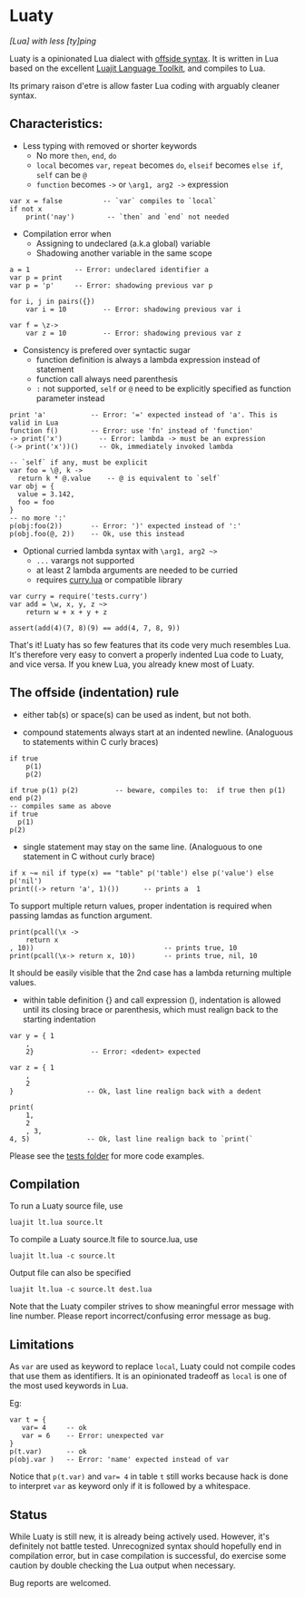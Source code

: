 Luaty
===

*[Lua] with less [ty]ping*

Luaty is a opinionated Lua dialect with [offside syntax](https://en.wikipedia.org/wiki/Off-side_rule). It is written in Lua based on the excellent [Luajit Language Toolkit](https://github.com/franko/luajit-lang-toolkit), and compiles to Lua. 

Its primary raison d'etre is allow faster Lua coding with arguably cleaner syntax. 


Characteristics:
---
- Less typing with removed or shorter keywords
  * No more `then`, `end`, `do`
  * `local` becomes `var`, `repeat` becomes `do`, `elseif` becomes `else if`, `self` can be `@`
  * `function` becomes `->` or `\arg1, arg2 ->` expression

```
var x = false          -- `var` compiles to `local` 
if not x
	print('nay')        -- `then` and `end` not needed

```

- Compilation error when
  * Assigning to undeclared (a.k.a global) variable
  * Shadowing another variable in the same scope

```
a = 1           -- Error: undeclared identifier a
var p = print
var p = 'p'     -- Error: shadowing previous var p

for i, j in pairs({})
	var i = 10         -- Error: shadowing previous var i

var f = \z->
	var z = 10         -- Error: shadowing previous var z

```

- Consistency is prefered over syntactic sugar
  * function definition is always a lambda expression instead of statement
  * function call always need parenthesis
  * `:` not supported, `self` or `@` need to be explicitly specified as function parameter instead

```
print 'a'           -- Error: '=' expected instead of 'a'. This is valid in Lua
function f()        -- Error: use 'fn' instead of 'function'
-> print('x')         -- Error: lambda -> must be an expression
(-> print('x'))()     -- Ok, immediately invoked lambda

-- `self` if any, must be explicit
var foo = \@, k ->
  return k * @.value    -- @ is equivalent to `self`
var obj = { 
  value = 3.142,
  foo = foo 
}
-- no more ':'
p(obj:foo(2))       -- Error: ')' expected instead of ':'
p(obj.foo(@, 2))    -- Ok, use this instead

```

- Optional curried lambda syntax with `\arg1, arg2 ~>`
  * `...` varargs not supported
  * at least 2 lambda arguments are needed to be curried
  * requires [curry.lua](https://github.com/gnois/luaty/blob/master/tests/curry.lua) or compatible library
  
```
var curry = require('tests.curry')
var add = \w, x, y, z ~>
	return w + x + y + z

assert(add(4)(7, 8)(9) == add(4, 7, 8, 9))
```

That's it! 
Luaty has so few features that its code very much resembles Lua. It's therefore very easy to convert a properly indented Lua code to Luaty, and vice versa. If you knew Lua, you already knew most of Luaty.


The offside (indentation) rule
---
- either tab(s) or space(s) can be used as indent, but not both. 

- compound statements always start at an indented newline. (Analoguous to statements within C curly braces)

```
if true
	p(1)
	p(2)

if true p(1) p(2)         -- beware, compiles to:  if true then p(1) end p(2)
-- compiles same as above
if true
  p(1)
p(2)

```

- single statement may stay on the same line. (Analoguous to one statement in C without curly brace)

```
if x ~= nil if type(x) == "table" p('table') else p('value') else p('nil')
print((-> return 'a', 1)())      -- prints a  1

```

To support multiple return values, proper indentation is required when passing lamdas as function argument.

```
print(pcall(\x ->
	return x
, 10))                                -- prints true, 10
print(pcall(\x-> return x, 10))       -- prints true, nil, 10

```
It should be easily visible that the 2nd case has a lambda returning multiple values.


- within table definition {} and call expression (), indentation is allowed until its closing brace or parenthesis, which must realign back to the starting indentation

```
var y = { 1
	, 
	2}              -- Error: <dedent> expected

var z = { 1
	,
	2
}                  -- Ok, last line realign back with a dedent

print(
	1,
	2
	, 3,
4, 5)              -- Ok, last line realign back to `print(`

```

Please see the [tests folder](https://github.com/gnois/luaty/tree/master/tests) for more code examples.


Compilation
---
To run a Luaty source file, use
```
luajit lt.lua source.lt
```

To compile a Luaty source.lt file to source.lua, use
```
luajit lt.lua -c source.lt
```
Output file can also be specified
```
luajit lt.lua -c source.lt dest.lua
```

Note that the Luaty compiler strives to show meaningful error message with line number. 
Please report incorrect/confusing error message as bug.


Limitations
---
As `var` are used as keyword to replace `local`, Luaty could not compile codes that use them as identifiers.
It is an opinionated tradeoff as `local` is one of the most used keywords in Lua.

Eg:
```
var t = {
   var= 4     -- ok
   var = 6    -- Error: unexpected var
}
p(t.var)      -- ok
p(obj.var )   -- Error: 'name' expected instead of var

```

Notice that `p(t.var)` and `var= 4` in table `t` still works because hack is done to interpret `var` as keyword only if it is followed by a whitespace.




Status
---

While Luaty is still new, it is already being actively used. However, it's definitely not battle tested.
Unrecognized syntax should hopefully end in compilation error, but in case compilation is successful, do exercise some caution by double checking the Lua output when necessary.

Bug reports are welcomed.


